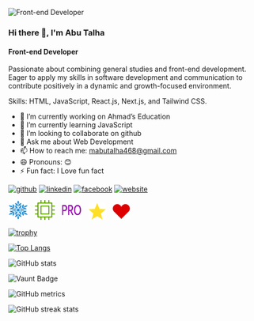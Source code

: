 
![Front-end Developer](https://media.licdn.com/dms/image/v2/D5616AQHe4knpGNWr0A/profile-displaybackgroundimage-shrink_350_1400/profile-displaybackgroundimage-shrink_350_1400/0/1737736446843?e=1743638400&v=beta&t=9PD7N99ShPZ7swFYmHCFJMaIJkG-4Qmg_glO0yy6E1k)
### Hi there 👋, I'm Abu Talha
#### Front-end Developer

Passionate about combining general studies and front-end development. Eager to apply my
skills in software development and communication to contribute positively in a dynamic and
growth-focused environment.

Skills:  HTML, JavaScript, React.js, Next.js, and Tailwind CSS.

- 🔭 I’m currently working on Ahmad’s Education 
- 🌱 I’m currently learning JavaScript 
- 👯 I’m looking to collaborate on github 
- 💬 Ask me about Web Development 
- 📫 How to reach me: mabutalha468@gmail.com 
- 😄 Pronouns: 😊 
- ⚡ Fun fact: I Love fun fact 


[<img src='https://cdn.jsdelivr.net/npm/simple-icons@3.0.1/icons/github.svg' alt='github' height='40'>](https://github.com/abu-tal-ha)  [<img src='https://cdn.jsdelivr.net/npm/simple-icons@3.0.1/icons/linkedin.svg' alt='linkedin' height='40'>](https://www.linkedin.com/in/abu-talha-210720335/)  [<img src='https://cdn.jsdelivr.net/npm/simple-icons@3.0.1/icons/facebook.svg' alt='facebook' height='40'>](https://www.facebook.com/md.abu.tal.ha.290841)  [<img style="text-white" src='https://cdn.jsdelivr.net/npm/simple-icons@3.0.1/icons/icloud.svg' alt='website' height='40'>](talha-web)  

<a href='https://archiveprogram.github.com/'><img src='https://raw.githubusercontent.com/acervenky/animated-github-badges/master/assets/acbadge.gif' width='40' height='40'></a> <a href='https://docs.github.com/en/developers'><img src='https://raw.githubusercontent.com/acervenky/animated-github-badges/master/assets/devbadge.gif' width='40' height='40'></a> <a href='https://github.com/pricing'><img src='https://raw.githubusercontent.com/acervenky/animated-github-badges/master/assets/pro.gif' width='40' height='40'></a> <a href='https://stars.github.com/'><img src='https://raw.githubusercontent.com/acervenky/animated-github-badges/master/assets/starbadge.gif' width='35' height='35'></a> <a href='https://docs.github.com/en/github/supporting-the-open-source-community-with-github-sponsors'><img src='https://raw.githubusercontent.com/acervenky/animated-github-badges/master/assets/sponsorbadge.gif' width='35' height='35'></a> 

[![trophy](https://github-profile-trophy.vercel.app/?username=abu-tal-ha)](https://github.com/ryo-ma/github-profile-trophy)

[![Top Langs](https://github-readme-stats.vercel.app/api/top-langs/?username=abu-tal-ha)](https://github.com/anuraghazra/github-readme-stats)

![GitHub stats](https://github-readme-stats.vercel.app/api?username=abu-tal-ha&show_icons=true&count_private=true)  

![Vaunt Badge](https://api.vaunt.dev/v1/github/entities/abu-tal-ha/contributions?format=svg&private=true)  

![GitHub metrics](https://metrics.lecoq.io/abu-tal-ha)  

![GitHub streak stats](https://streak-stats.demolab.com/?user=abu-tal-ha)  

